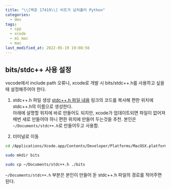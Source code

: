 ```yaml
---
title: "\\[백준 17419\\] 비트가 넘쳐흘러 Python"
categories:
  - dev
tags:
  - cpp
  - xcode
  - m1 mac
  - mac
last_modified_at: 2022-05-19 19:08:56
---
```


## bits/stdc++ 사용 설정

vscode에서 include path 오류나, xcode로 개발 시 bits/stdc++.h를 사용하고 싶을 때 설정해주어야 한다.

1. stdc++.h 파일 생성
   [stdc++.h 파일 내용](https://gist.github.com/frankchen0130/9ac562b55fa7e03689bca30d0e52b0e5) 링크의 코드를 복사해 편한 위치에 stdc++.h의 이름으로 생성한다. \
   아래에 설명할 위치에 바로 만들어도 되지만, xcode가 업데이트되면 파일이 없어져 매번 새로 만들어야 하니 편한 위치에 만들어 두는것을 추천. 본인은 `~/Documents/stdc++.h`로 만들어두고 사용함.

2. 터미널로 이동

```bash
cd /Applications/Xcode.app/Contents/Developer/Platforms/MacOSX.platform/Developer/SDKs/MacOSX.sdk/usr/include/c++/v1
```

```bash
sudo mkdir bits
```

```bash
sudo cp ~/Documents/stdc++.h ./bits
```

`~/Documents/stdc++.h` 부분은 본인이 만들어 둔 stdc++.h 파일의 경로를 적어주면 된다.
